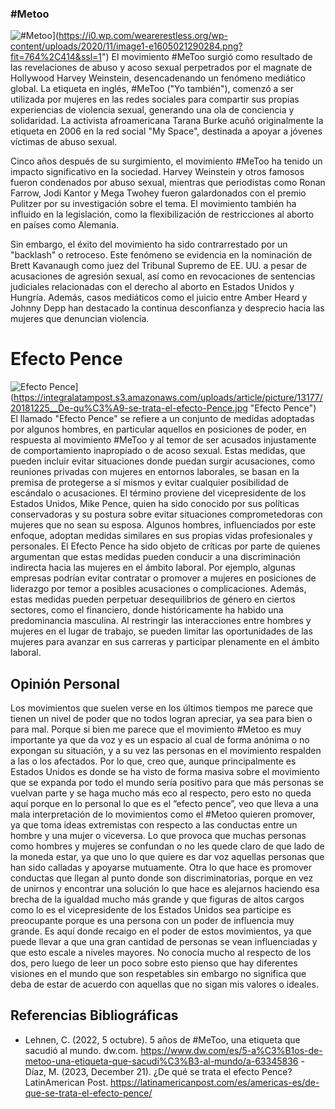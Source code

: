 ### #Metoo
![#Metoo](Inglés "#Metoo")](https://i0.wp.com/wearerestless.org/wp-content/uploads/2020/11/image1-e1605021290284.png?fit=764%2C414&ssl=1")
El movimiento #MeToo surgió como resultado de las revelaciones de abuso y acoso sexual perpetrados por el magnate de Hollywood Harvey Weinstein, desencadenando un fenómeno mediático global. La etiqueta en inglés, #MeToo ("Yo también"), comenzó a ser utilizada por mujeres en las redes sociales para compartir sus propias experiencias de violencia sexual, generando una ola de conciencia y solidaridad. La activista afroamericana Tarana Burke acuñó originalmente la etiqueta en 2006 en la red social "My Space", destinada a apoyar a jóvenes víctimas de abuso sexual.

Cinco años después de su surgimiento, el movimiento #MeToo ha tenido un impacto significativo en la sociedad. Harvey Weinstein y otros famosos fueron condenados por abuso sexual, mientras que periodistas como Ronan Farrow, Jodi Kantor y Mega Twohey fueron galardonados con el premio Pulitzer por su investigación sobre el tema. El movimiento también ha influido en la legislación, como la flexibilización de restricciones al aborto en países como Alemania.

Sin embargo, el éxito del movimiento ha sido contrarrestado por un "backlash" o retroceso. Este fenómeno se evidencia en la nominación de Brett Kavanaugh como juez del Tribunal Supremo de EE. UU. a pesar de acusaciones de agresión sexual, así como en revocaciones de sentencias judiciales relacionadas con el derecho al aborto en Estados Unidos y Hungría. Además, casos mediáticos como el juicio entre Amber Heard y Johnny Depp han destacado la continua desconfianza y desprecio hacia las mujeres que denuncian violencia.

# Efecto Pence
![Efecto Pence](EUU "Efecto Pence")](https://integralatampost.s3.amazonaws.com/uploads/article/picture/13177/20181225__De-qu%C3%A9-se-trata-el-efecto-Pence.jpg "Efecto Pence")
El llamado "Efecto Pence" se refiere a un conjunto de medidas adoptadas por algunos hombres, en particular aquellos en posiciones de poder, en respuesta al movimiento #MeToo y al temor de ser acusados injustamente de comportamiento inapropiado o de acoso sexual. Estas medidas, que pueden incluir evitar situaciones donde puedan surgir acusaciones, como reuniones privadas con mujeres en entornos laborales, se basan en la premisa de protegerse a sí mismos y evitar cualquier posibilidad de escándalo o acusaciones.
El término proviene del vicepresidente de los Estados Unidos, Mike Pence, quien ha sido conocido por sus políticas conservadoras y su postura sobre evitar situaciones comprometedoras con mujeres que no sean su esposa. Algunos hombres, influenciados por este enfoque, adoptan medidas similares en sus propias vidas profesionales y personales.
El Efecto Pence ha sido objeto de críticas por parte de quienes argumentan que estas medidas pueden conducir a una discriminación indirecta hacia las mujeres en el ámbito laboral. Por ejemplo, algunas empresas podrían evitar contratar o promover a mujeres en posiciones de liderazgo por temor a posibles acusaciones o complicaciones.
Además, estas medidas pueden perpetuar desequilibrios de género en ciertos sectores, como el financiero, donde históricamente ha habido una predominancia masculina. Al restringir las interacciones entre hombres y mujeres en el lugar de trabajo, se pueden limitar las oportunidades de las mujeres para avanzar en sus carreras y participar plenamente en el ámbito laboral.

## Opinión Personal
Los movimientos que suelen verse en los últimos tiempos me parece que tienen un nivel de poder que no todos logran apreciar, ya sea para bien o para mal. Porque si bien me parece que el movimiento #Metoo es muy importante ya que da voz y es un espacio al cual de forma anónima o no expongan su situación, y a su vez las personas en el movimiento respalden a las o los afectados. Por lo que, creo que, aunque principalmente es Estados Unidos es donde se ha visto de forma masiva sobre el movimiento que se expanda por todo el mundo sería positivo para que más personas se vuelvan parte y se haga mucho más eco al respecto, pero esto no queda aquí porque en lo personal lo que es el “efecto pence”, veo que lleva a una mala interpretación de lo movimientos como  el #Metoo quieren promover, ya que toma ideas extremistas con respecto a las conductas entre un hombre y una mujer o viceversa. 
Lo que provoca que muchas personas como hombres y mujeres se confundan o no les quede claro de que lado de la moneda estar, ya que uno lo que quiere es dar voz aquellas personas que han sido calladas y apoyarse mutuamente. Otra lo que hace es promover conductas que llegan al punto donde son discriminatorias, porque en vez de unirnos y encontrar una solución lo que hace es alejarnos haciendo esa brecha de la igualdad mucho más grande y que figuras de altos cargos como lo es el vicepresidente de los Estados Unidos sea participe es preocupante porque es una persona con un poder de influencia muy grande. 
Es aquí donde recaigo en el poder de estos movimientos, ya que puede llevar a que una gran cantidad de personas se vean influenciadas y que esto escale a niveles mayores. No conocía mucho al respecto de los dos, pero luego de leer un poco sobre esto pienso que hay diferentes visiones en el mundo que son respetables sin embargo no significa que deba de estar de acuerdo con aquellas que no sigan mis valores o ideales.  

## Referencias Bibliográficas
- Lehnen, C. (2022, 5 octubre). 5 años de #MeToo, una etiqueta que sacudió al mundo. dw.com. https://www.dw.com/es/5-a%C3%B1os-de-metoo-una-etiqueta-que-sacudi%C3%B3-al-mundo/a-63345836
-Díaz, M. (2023, December 21). ¿De qué se trata el efecto Pence? LatinAmerican Post. https://latinamericanpost.com/es/americas-es/de-que-se-trata-el-efecto-pence/